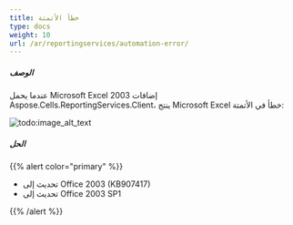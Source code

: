 ```yaml
---
title: خطأ الأتمتة
type: docs
weight: 10
url: /ar/reportingservices/automation-error/
---
```


##### **الوصف**
عندما يحمل Microsoft Excel 2003 إضافات Aspose.Cells.ReportingServices.Client، ينتج Microsoft Excel خطأ في الأتمتة: 

![todo:image_alt_text](automation-error_1.png)
##### **الحل**
{{% alert color="primary" %}} 

- تحديث إلى Office 2003 (KB907417)
- تحديث إلى Office 2003 SP1

{{% /alert %}}
